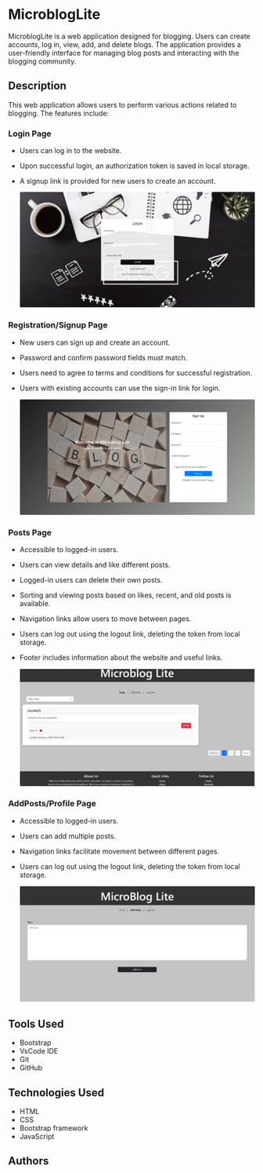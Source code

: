 # MicroblogLite

MicroblogLite is a web application designed for blogging. Users can create accounts, log in, view, add, and delete blogs. The application provides a user-friendly interface for managing blog posts and interacting with the blogging community.

## Description

This web application allows users to perform various actions related to blogging. The features include:

### Login Page
- Users can log in to the website.
- Upon successful login, an authorization token is saved in local storage.
- A signup link is provided for new users to create an account.

  ![Login page](./images/Login.PNG)

### Registration/Signup Page
- New users can sign up and create an account.
- Password and confirm password fields must match.
- Users need to agree to terms and conditions for successful registration.
- Users with existing accounts can use the sign-in link for login.

  ![Signup Page](./images/signup.PNG)

### Posts Page
- Accessible to logged-in users.
- Users can view details and like different posts.
- Logged-in users can delete their own posts.
- Sorting and viewing posts based on likes, recent, and old posts is available.
- Navigation links allow users to move between pages.
- Users can log out using the logout link, deleting the token from local storage.
- Footer includes information about the website and useful links.

  ![Posts Page](./images/posts.PNG)

### AddPosts/Profile Page
- Accessible to logged-in users.
- Users can add multiple posts.
- Navigation links facilitate movement between different pages.
- Users can log out using the logout link, deleting the token from local storage.

  ![AddPosts Page](./images/addposts.PNG)

## Tools Used
- Bootstrap
- VsCode IDE
- Git
- GitHub

## Technologies Used
- HTML
- CSS
- Bootstrap framework
- JavaScript

## Authors

